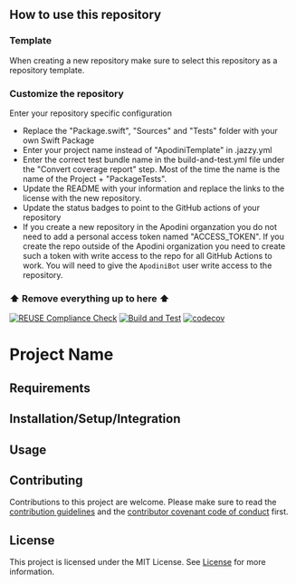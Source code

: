 <!--
                  
This source file is part of the Apodini open source project

SPDX-FileCopyrightText: 2021 Paul Schmiedmayer and the project authors (see CONTRIBUTORS.md) <paul.schmiedmayer@tum.de>

SPDX-License-Identifier: MIT
             
-->

## How to use this repository
### Template

When creating a new repository make sure to select this repository as a repository template.

### Customize the repository

Enter your repository specific configuration
- Replace the "Package.swift", "Sources" and "Tests" folder with your own Swift Package
- Enter your project name instead of "ApodiniTemplate" in .jazzy.yml
- Enter the correct test bundle name in the build-and-test.yml file under the "Convert coverage report" step. Most of the time the name is the name of the Project + "PackageTests".
- Update the README with your information and replace the links to the license with the new repository.
- Update the status badges to point to the GitHub actions of your repository
- If you create a new repository in the Apodini organzation you do not need to add a personal access token named "ACCESS_TOKEN". If you create the repo outside of the Apodini organization you need to create such a token with write access to the repo for all GitHub Actions to work. You will need to give the `ApodiniBot` user write access to the repository.

### ⬆️ Remove everything up to here ⬆️

[![REUSE Compliance Check](https://github.com/Apodini/Template-Repository/actions/workflows/reuseaction.yml/badge.svg)](https://github.com/Apodini/Template-Repository/actions/workflows/reuseaction.yml)
[![Build and Test](https://github.com/Apodini/Template-Repository/actions/workflows/build-and-test.yml/badge.svg)](https://github.com/Apodini/Template-Repository/actions/workflows/build-and-test.yml)
[![codecov](https://codecov.io/gh/Apodini/ApodiniTemplate/branch/develop/graph/badge.svg?token=5IIXBQ8OD2)](https://codecov.io/gh/Apodini/ApodiniTemplate)

# Project Name

## Requirements

## Installation/Setup/Integration

## Usage

## Contributing
Contributions to this project are welcome. Please make sure to read the [contribution guidelines](https://github.com/Apodini/.github/blob/main/CONTRIBUTING.md) and the [contributor covenant code of conduct](https://github.com/Apodini/.github/blob/main/CODE_OF_CONDUCT.md) first.

## License
This project is licensed under the MIT License. See [License](https://github.com/Apodini/Template-Repository/blob/develop/LICENSE) for more information.
